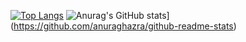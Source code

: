 [![Top Langs](https://github-readme-stats.vercel.app/api/top-langs/?username=IK-20211125&layout=compact&theme=dark
)](https://github.com/anuraghazra/github-readme-stats)
![Anurag's GitHub stats](https://github-readme-stats.vercel.app/api?username=IK-20211125&layout=compact&theme=dark)]
(https://github.com/anuraghazra/github-readme-stats)

<!--
**IK-20211125/IK-20211125** is a ✨ _special_ ✨ repository because its `README.md` (this file) appears on your GitHub profile.

Here are some ideas to get you started:

- 🔭 I’m currently working on ...
- 🌱 I’m currently learning ...
- 👯 I’m looking to collaborate on ...
- 🤔 I’m looking for help with ...
- 💬 Ask me about ...
- 📫 How to reach me: ...
- 😄 Pronouns: ...
- ⚡ Fun fact: ...
-->
